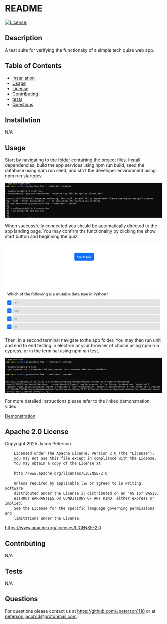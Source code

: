 # README
  [![License](https://img.shields.io/badge/License-Apache_2.0-blue.svg)](https://opensource.org/licenses/Apache-2.0);

  ## Description

  A test suite for verifying the functionalty of a simple tech quize web app.

  ## Table of Contents

  - [Installation](#installation})
  - [Usage](#usage)
  - [License](#license)
  - [Contributing](#contributing)
  - [tests](#tests)
  - [Questions](#questions)

  ## Installation

  N/A

  ## Usage
  Start by navigating to the folder containing the project files. Install dependencies, build the app services using npm run build, seed the database using npm run seed, and start the developer environment using npm run start:dev.

  ![Server_start](./Assets/Server.png)

  When successfully connected you should be automatically directed to the app landing page. You may confirm the functionality by clicking the show start button and beginning the quiz.

  ![Landing_Page](./Assets/Start.png)
  ![Quiz](./Assets/Quiz.png)
  
  Then, in a second terminal navigate to the app folder. You may then run unit and end to end testing in electron or your browser of choice using npm run cypress, or in the terminal using npm run test.

  ![CMND_Line_Test](./Assets/testing.png)

  For more detailed instructions please refer to the linked demonstration video.

  [Demonstration](https://drive.google.com/file/d/1PQNaPevXNbSpZ-BSl5PGSR_FJpgjQjOt/view?usp=sharing)

  ## Apache 2.0 License

  Copyright 2025 Jacob Peterson

        Licensed under the Apache License, Version 2.0 (the "License");
        you may not use this file except in compliance with the License.
        You may obtain a copy of the License at

        http://www.apache.org/licenses/LICENSE-2.0

        Unless required by applicable law or agreed to in writing, software
        distributed under the License is distributed on an "AS IS" BASIS,
        WITHOUT WARRANTIES OR CONDITIONS OF ANY KIND, either express or implied.
        See the License for the specific language governing permissions and
        limitations under the License.

  https://www.apache.org/licenses/LICENSE-2.0

  ## Contributing

  N/A

  ## Tests

  N/A

  ## Questions

  For questions please contact us at https://github.com/Jpeterson1118 or at peterson.jacob13@protonmail.com.

